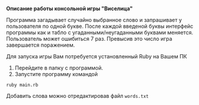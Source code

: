 **Описание работы консольной игры "Виселица"**

Программа загадывает случайно выбранное слово и запрашивает у пользователя по одной букве.
После каждой введеной буквы интерфейс программы как и табло с угаданными/неугаданными буквами меняется. 
Пользователь может ошибиться 7 раз. Превысив это число игра завершается поражением.

Для запуска игры Вам потребуется установленный Ruby на Вашем ПК
1. Перейдите в папку с программой.
2. Запустите программу командой

`ruby main.rb`

Добавить слова можно отредактировав файл `words.txt`

